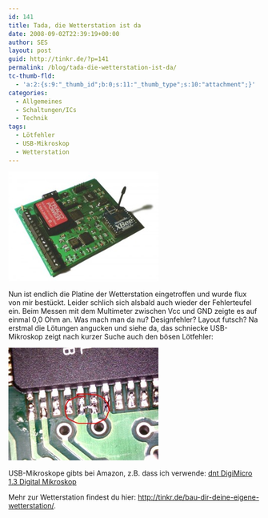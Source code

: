 ```yaml
---
id: 141
title: Tada, die Wetterstation ist da
date: 2008-09-02T22:39:19+00:00
author: SES
layout: post
guid: http://tinkr.de/?p=141
permalink: /blog/tada-die-wetterstation-ist-da/
tc-thumb-fld:
  - 'a:2:{s:9:"_thumb_id";b:0;s:11:"_thumb_type";s:10:"attachment";}'
categories:
  - Allgemeines
  - Schaltungen/ICs
  - Technik
tags:
  - Lötfehler
  - USB-Mikroskop
  - Wetterstation
---
```

<img loading="lazy" src="/assets/2008/09/wetterstation-300x219.jpg" alt="" title="Wetterstation 2.0"    />

Nun ist endlich die Platine der Wetterstation eingetroffen und wurde flux von mir bestückt. Leider schlich sich alsbald auch wieder der Fehlerteufel ein. Beim Messen mit dem Multimeter zwischen Vcc und GND zeigte es auf einmal 0,0 Ohm an. Was mach man da nu? Designfehler? Layout futsch? Na erstmal die Lötungen angucken und siehe da, das schniecke USB-Mikroskop zeigt nach kurzer Suche auch den bösen Lötfehler:

[<img loading="lazy" src="/assets/2008/09/loetfehler2_u-300x225.jpg" alt="" title="Lötfehler"    />](/assets/2008/09/loetfehler2_u.jpg)

USB-Mikroskope gibts bei Amazon, z.B. dass ich verwende: [dnt DigiMicro 1.3 Digital Mikroskop](http://www.amazon.de/gp/product/B00187JZ00?ie=UTF8&tag=zipfeblog-21&linkCode=as2&camp=1638&creative=6742&creativeASIN=B00187JZ00)<img loading="lazy" src="http://www.assoc-amazon.de/e/ir?t=zipfeblog-21&#038;l=as2&#038;o=3&#038;a=B00187JZ00"   border="0" alt="" style="border:none !important; margin:0px !important;" />

Mehr zur Wetterstation findest du hier: <http://tinkr.de/bau-dir-deine-eigene-wetterstation/>.
